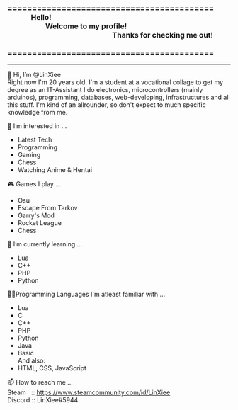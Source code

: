 <h3>==========================================<br />
&emsp;&emsp;&emsp;
Hello! 
&emsp;&emsp;&emsp;&emsp;&emsp;&emsp;&emsp;&emsp;&emsp;&emsp;&emsp;&emsp;&emsp;&emsp;&emsp;&emsp;&emsp;&emsp;&emsp;&emsp;&emsp; <br />
&emsp;&emsp;&emsp;&emsp;&emsp;
Welcome to my profile!
&emsp;&emsp;&emsp;&emsp;&emsp;&emsp;&emsp;&emsp;&emsp;&emsp; <br />
&emsp;&emsp;&emsp;&emsp;&emsp;&emsp;&emsp;&emsp; &emsp;&emsp;&emsp;&emsp;&emsp;&emsp;
Thanks for checking me out!
&emsp;&emsp;&ensp;&nbsp; <br />
==========================================</h3>
<hr>

👋 Hi, I’m @LinXiee <br />
Right now I'm 20 years old. I'm a student at a vocational collage to get my degree as an IT-Assistant
I do electronics, microcontrollers (mainly arduinos), programming, databases, web-developing, infrastructures and all this stuff.
I'm kind of an allrounder, so don't expect to much specific knowledge from me.

👀 I’m interested in ...
* Latest Tech
* Programming
* Gaming
* Chess
* Watching Anime & Hentai

🎮 Games I play ...
* Osu
* Escape From Tarkov
* Garry's Mod
* Rocket League
* Chess

🌱 I’m currently learning ...
* Lua
* C++
* PHP
* Python

👨‍💻Programming Languages I'm atleast familiar with ...
* Lua
* C
* C++
* PHP
* Python
* Java
* Basic <br />
And also:
* HTML, CSS, JavaScript

📫 How to reach me ... <br>
Steam&nbsp;&nbsp; :: https://www.steamcommunity.com/id/LinXiee<br />
Discord :: LinXiee#5944<br />


<!---
LinXiee/LinXiee is a ✨ special ✨ repository because its `README.md` (this file) appears on your GitHub profile.
You can click the Preview link to take a look at your changes.
--->
